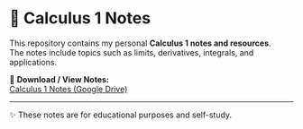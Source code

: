 # 📘 Calculus 1 Notes

This repository contains my personal **Calculus 1 notes and resources**.  
The notes include topics such as limits, derivatives, integrals, and applications.  

📂 **Download / View Notes:**  
[Calculus 1 Notes (Google Drive)](https://drive.google.com/file/d/1QBJybzeKMDXszngu41ELVRD12dejDdA3/view?usp=drive_link)

---

✨ These notes are for educational purposes and self-study.
